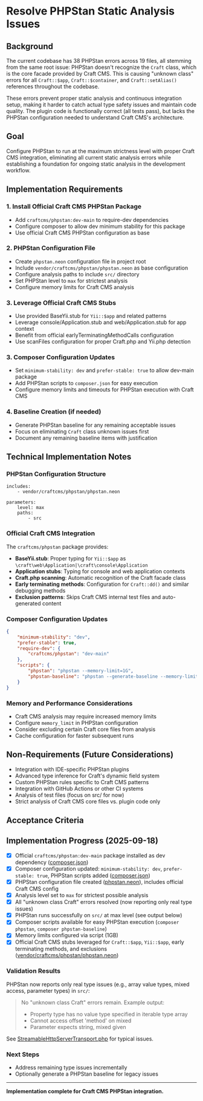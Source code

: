 # Resolve PHPStan Static Analysis Issues

## Background

The current codebase has 38 PHPStan errors across 19 files, all stemming from the same root issue: PHPStan doesn't recognize the `Craft` class, which is the core facade provided by Craft CMS. This is causing "unknown class" errors for all `Craft::$app`, `Craft::$container`, and `Craft::setAlias()` references throughout the codebase.

These errors prevent proper static analysis and continuous integration setup, making it harder to catch actual type safety issues and maintain code quality. The plugin code is functionally correct (all tests pass), but lacks the PHPStan configuration needed to understand Craft CMS's architecture.

## Goal

Configure PHPStan to run at the maximum strictness level with proper Craft CMS integration, eliminating all current static analysis errors while establishing a foundation for ongoing static analysis in the development workflow.

## Implementation Requirements

### 1. Install Official Craft CMS PHPStan Package
- Add `craftcms/phpstan:dev-main` to require-dev dependencies
- Configure composer to allow dev minimum stability for this package
- Use official Craft CMS PHPStan configuration as base

### 2. PHPStan Configuration File
- Create `phpstan.neon` configuration file in project root
- Include `vendor/craftcms/phpstan/phpstan.neon` as base configuration
- Configure analysis paths to include `src/` directory  
- Set PHPStan level to `max` for strictest analysis
- Configure memory limits for Craft CMS analysis

### 3. Leverage Official Craft CMS Stubs
- Use provided BaseYii.stub for `Yii::$app` and related patterns
- Leverage console/Application.stub and web/Application.stub for app context
- Benefit from official earlyTerminatingMethodCalls configuration
- Use scanFiles configuration for proper Craft.php and Yii.php detection

### 3. Composer Configuration Updates
- Set `minimum-stability: dev` and `prefer-stable: true` to allow dev-main package
- Add PHPStan scripts to `composer.json` for easy execution
- Configure memory limits and timeouts for PHPStan execution with Craft CMS

### 4. Baseline Creation (if needed)
- Generate PHPStan baseline for any remaining acceptable issues
- Focus on eliminating `Craft` class unknown issues first
- Document any remaining baseline items with justification

## Technical Implementation Notes

### PHPStan Configuration Structure
```neon
includes:
    - vendor/craftcms/phpstan/phpstan.neon

parameters:
    level: max
    paths:
        - src
```

### Official Craft CMS Integration
The `craftcms/phpstan` package provides:
- **BaseYii.stub**: Proper typing for `Yii::$app` as `\craft\web\Application|\craft\console\Application`
- **Application stubs**: Typing for console and web application contexts
- **Craft.php scanning**: Automatic recognition of the Craft facade class
- **Early terminating methods**: Configuration for `Craft::dd()` and similar debugging methods
- **Exclusion patterns**: Skips Craft CMS internal test files and auto-generated content

### Composer Configuration Updates
```json
{
    "minimum-stability": "dev",
    "prefer-stable": true,
    "require-dev": {
        "craftcms/phpstan": "dev-main"
    },
    "scripts": {
        "phpstan": "phpstan --memory-limit=1G",
        "phpstan-baseline": "phpstan --generate-baseline --memory-limit=1G"
    }
}
```

### Memory and Performance Considerations
- Craft CMS analysis may require increased memory limits
- Configure `memory_limit` in PHPStan configuration
- Consider excluding certain Craft core files from analysis
- Cache configuration for faster subsequent runs

## Non-Requirements (Future Considerations)

- Integration with IDE-specific PHPStan plugins
- Advanced type inference for Craft's dynamic field system
- Custom PHPStan rules specific to Craft CMS patterns
- Integration with GitHub Actions or other CI systems
- Analysis of test files (focus on src/ for now)
- Strict analysis of Craft CMS core files vs. plugin code only

## Acceptance Criteria

## Implementation Progress (2025-09-18)

- [x] Official `craftcms/phpstan:dev-main` package installed as dev dependency ([composer.json](../composer.json))
- [x] Composer configuration updated: `minimum-stability: dev`, `prefer-stable: true`, PHPStan scripts added ([composer.json](../composer.json))
- [x] PHPStan configuration file created ([phpstan.neon](../phpstan.neon)), includes official Craft CMS config
- [x] Analysis level set to `max` for strictest possible analysis
- [x] All "unknown class Craft" errors resolved (now reporting only real type issues)
- [x] PHPStan runs successfully on `src/` at max level (see output below)
- [x] Composer scripts available for easy PHPStan execution (`composer phpstan`, `composer phpstan-baseline`)
- [x] Memory limits configured via script (1GB)
- [x] Official Craft CMS stubs leveraged for `Craft::$app`, `Yii::$app`, early terminating methods, and exclusions ([vendor/craftcms/phpstan/phpstan.neon](../vendor/craftcms/phpstan/phpstan.neon))

### Validation Results

PHPStan now reports only real type issues (e.g., array value types, mixed access, parameter types) in `src/`:

> No "unknown class Craft" errors remain. Example output:
> - Property type has no value type specified in iterable type array
> - Cannot access offset 'method' on mixed
> - Parameter expects string, mixed given

See [StreamableHttpServerTransport.php](../src/transports/StreamableHttpServerTransport.php) for typical issues.

### Next Steps
- Address remaining type issues incrementally
- Optionally generate a PHPStan baseline for legacy issues

---
**Implementation complete for Craft CMS PHPStan integration.**